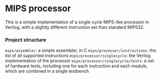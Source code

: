# MIPS processor
This is a simple implementation of a single cycle MIPS-like processor in Verilog, with a slightly different instruction set than standard MIPS32.
### Project structure
`mips/assembler`: a simple assembler, in C
`mips/processor/instructions`: the list of all supported instructions
`mips/processor/singlecycle`: the Verilog implementation of the processor
`mips/processor/singlecycle/tests`: a set of hardware tests, including one for each instruction and each module, which are combined in a single testbench
